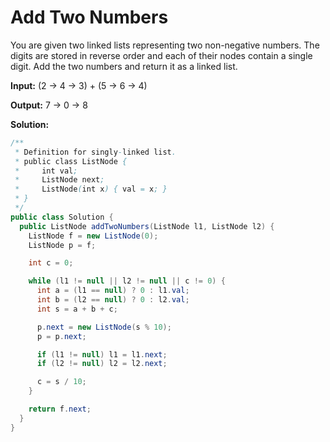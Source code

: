 # Add Two Numbers

You are given two linked lists representing two non-negative numbers. The digits are stored in reverse order and each of their nodes contain a single digit. Add the two numbers and return it as a linked list.

**Input:** (2 -> 4 -> 3) + (5 -> 6 -> 4)

**Output:** 7 -> 0 -> 8

**Solution:**
```java
/**
 * Definition for singly-linked list.
 * public class ListNode {
 *     int val;
 *     ListNode next;
 *     ListNode(int x) { val = x; }
 * }
 */
public class Solution {
  public ListNode addTwoNumbers(ListNode l1, ListNode l2) {
    ListNode f = new ListNode(0);
    ListNode p = f;

    int c = 0;

    while (l1 != null || l2 != null || c != 0) {
      int a = (l1 == null) ? 0 : l1.val;
      int b = (l2 == null) ? 0 : l2.val;
      int s = a + b + c;

      p.next = new ListNode(s % 10);
      p = p.next;

      if (l1 != null) l1 = l1.next;
      if (l2 != null) l2 = l2.next;

      c = s / 10;
    }

    return f.next;
  }
}
```